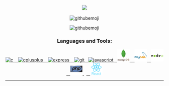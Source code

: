 <div>
<p align="center"><img  src="https://readme-typing-svg.herokuapp.com?font=&color=%23F7801C&size=22&lines=Real+Time+Language+Translation"/></p>
<div>
<p align="center"><img  border_radius="25%" width="400px" height="450px" alt="githubemoji"src="https://camo.githubusercontent.com/63abdc3407ab5749a6fa046151ee56433f7922da540e1aa8d3b5795200dde75f/68747470733a2f2f6f63746f6465782e6769746875622e636f6d2f696d616765732f6461667470756e6b746f6361742d6775792e676966"/></p>
</div>
<div align="right">
<p align="center" ><img  border_radius="25%" width="415" height="350" alt="githubemoji"src="https://user-images.githubusercontent.com/61548445/148815377-659dec8a-8cb8-4fe2-ab89-a32c8a714f05.png"/></p>
</div>
</div>

<h3 align="center">Languages and Tools:</h3>
<p align="center"> <a href="https://docs.python.org/3/" target="_blank"> <img src="https://user-images.githubusercontent.com/61548445/148883046-5d708d49-b5fa-4bc8-be8e-c42bca310f97.png" alt="c" width="80" height="50"/> </a>
<a href="https://docs.anaconda.com/" target="_blank"> &nbsp;&nbsp;
 <img src="https://user-images.githubusercontent.com/61548445/148883836-1223a9c3-23c0-4ff3-8824-f587138d75d3.png" alt="cplusplus" width="100" height="50"/> </a> 
 <a href="https://jupyter-notebook.readthedocs.io/en/stable/" target="_blank">&nbsp;&nbsp; <img src="https://user-images.githubusercontent.com/61548445/148884397-c460ce30-38e1-485a-8deb-0d4779a11efb.png" alt="express" width="50" height="50"/> </a> 
 <a href="https://git-scm.com/" target="_blank">&nbsp;&nbsp; <img src="https://www.vectorlogo.zone/logos/git-scm/git-scm-icon.svg" alt="git" width="40" height="40"/> </a> 
 <a href="https://pypi.org/project/pyttsx3/" target="_blank"> &nbsp;&nbsp;<img src="https://user-images.githubusercontent.com/61548445/148886062-d3d1e3bc-62f8-467e-abbe-e25d38b18b22.png" alt="javascript" width="80" height="50"/> </a> 
 <a href="https://www.mongodb.com/" target="_blank"> &nbsp;&nbsp;<img src="https://raw.githubusercontent.com/devicons/devicon/master/icons/mongodb/mongodb-original-wordmark.svg" alt="mongodb" width="40" height="40"/> </a> <a href="https://www.mysql.com/" target="_blank">&nbsp;&nbsp; <img src="https://raw.githubusercontent.com/devicons/devicon/master/icons/mysql/mysql-original-wordmark.svg" alt="mysql" width="40" height="40"/> </a> <a href="https://nodejs.org" target="_blank"> &nbsp;&nbsp;<img src="https://raw.githubusercontent.com/devicons/devicon/master/icons/nodejs/nodejs-original-wordmark.svg" alt="nodejs" width="40" height="40"/> </a> <a href="https://www.php.net" target="_blank">&nbsp;&nbsp; <img src="https://raw.githubusercontent.com/devicons/devicon/master/icons/php/php-original.svg" alt="php" width="40" height="40"/> </a> &nbsp;&nbsp;<a href="https://reactjs.org/" target="_blank"> &nbsp;&nbsp;<img src="https://raw.githubusercontent.com/devicons/devicon/master/icons/react/react-original-wordmark.svg" alt="react" width="40" height="40"/> </a> </p>
<hr/>




